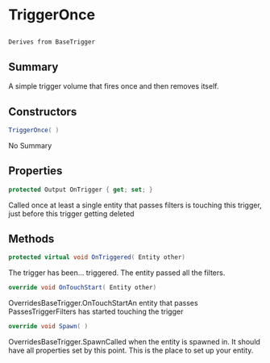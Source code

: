 # TriggerOnce

## 
```c#
Derives from BaseTrigger
```

## Summary

A simple trigger volume that fires once and then removes itself.
## Constructors

```c#
TriggerOnce( ) 
```
No Summary
## Properties

```c#
protected Output OnTrigger { get; set; } 
```
Called once at least a single entity that passes filters is touching this trigger, just before this trigger getting deleted
## Methods

```c#
protected virtual void OnTriggered( Entity other) 
```
The trigger has been... triggered. The entity passed all the filters.
```c#
override void OnTouchStart( Entity other) 
```
OverridesBaseTrigger.OnTouchStartAn entity that passes PassesTriggerFilters has started touching the trigger
```c#
override void Spawn( ) 
```
OverridesBaseTrigger.SpawnCalled when the entity is spawned in. It should have all properties set by this point.
This is the place to set up your entity.
